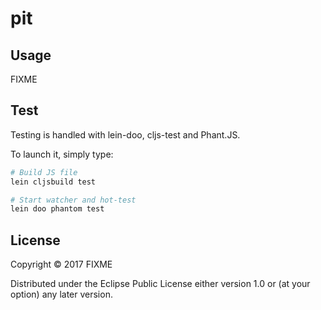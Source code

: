 # pit


## Usage

FIXME


## Test

Testing is handled with lein-doo, cljs-test and Phant.JS.

To launch it, simply type:
```bash
# Build JS file
lein cljsbuild test

# Start watcher and hot-test
lein doo phantom test
```

## License

Copyright © 2017 FIXME

Distributed under the Eclipse Public License either version 1.0 or (at
your option) any later version.
